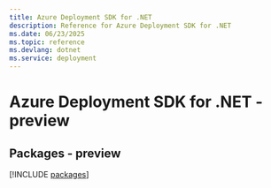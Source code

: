 ```yaml
---
title: Azure Deployment SDK for .NET
description: Reference for Azure Deployment SDK for .NET
ms.date: 06/23/2025
ms.topic: reference
ms.devlang: dotnet
ms.service: deployment
---
```

# Azure Deployment SDK for .NET - preview
## Packages - preview
[!INCLUDE [packages](deployment-index.md)]